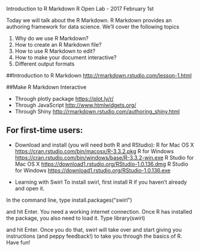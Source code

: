 Introduction to R Markdown
R Open Lab - 2017 February 1st

Today we will talk about the R Markdown. R Markdown provides an authoring framework for data science. We’ll cover the following topics

1. Why do we use R Markdown?
2. How to create an R Markdown file?
3. How to use R Markdown to edit?
4. How to make your document interactive?
4. Different output formats


##Introduction to R Markdown
http://rmarkdown.rstudio.com/lesson-1.html

##Make R Markdown Interactive
* Through plotly package https://plot.ly/r/ 
* Through JavaScript http://www.htmlwidgets.org/
* Through Shiny http://rmarkdown.rstudio.com/authoring_shiny.html




## For first-time users:

* Download and install (you will need both R and RStudio):
R for Mac OS X
<https://cran.rstudio.com/bin/macosx/R-3.3.2.pkg>
R for Windows
<https://cran.rstudio.com/bin/windows/base/R-3.3.2-win.exe>
R Studio for Mac OS X
<https://download1.rstudio.org/RStudio-1.0.136.dmg>
R Studio for Windows
<https://download1.rstudio.org/RStudio-1.0.136.exe>

* Learning with Swirl
To install swirl, first install R if you haven’t already and open it. 

In the command line, type
install.packages("swirl")

and hit Enter. You need a working internet connection. Once R has installed the package, you also need to load it. Type
library(swirl)

and hit Enter. Once you do that, swirl will take over and start giving you instructions (and peppy feedback!) to take you through the basics of R. Have fun!

